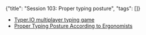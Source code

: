{"title": "Session 103: Proper typing posture", "tags": []}
* [Typer.IO multiplayer typing game](https://typer.io/)
* [Proper Typing Posture According to Ergonomists](https://ergonomictrends.com/proper-ergonomic-typing-posture-at-computer/)

